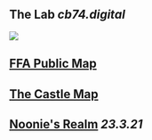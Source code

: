 ## The Lab *cb74.digital*
<a href="https://minecraft-mp.com/server-s278703" target="_blank"><img src="https://minecraft-mp.com/banner-278703.png" border="0"></a>
## [FFA Public Map](\http://mc.cb74.digital:8080/)

## [The Castle Map](\http://mc.cb74.digital:8081/)

## [Noonie's Realm](\http://mc.cb74.digital:8888/) *23.3.21*
